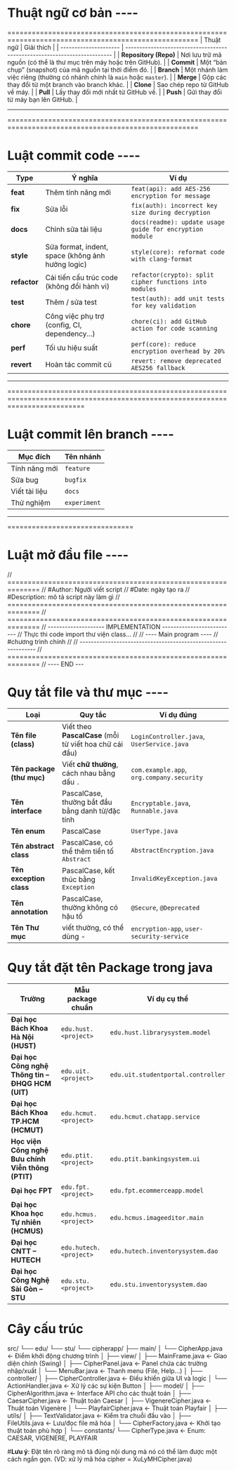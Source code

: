 # Thuật ngữ cơ bản ----
===================================================================================================== 
| Thuật ngữ             | Giải thích                                                                |
| --------------------- | ------------------------------------------------------------------------- |
| **Repository (Repo)** | Nơi lưu trữ mã nguồn (có thể là thư mục trên máy hoặc trên GitHub).       |
| **Commit**            | Một “bản chụp” (snapshot) của mã nguồn tại thời điểm đó.                  |
| **Branch**            | Một nhánh làm việc riêng (thường có nhánh chính là `main` hoặc `master`). |
| **Merge**             | Gộp các thay đổi từ một branch vào branch khác.                           |
| **Clone**             | Sao chép repo từ GitHub về máy.                                           |
| **Pull**              | Lấy thay đổi mới nhất từ GitHub về.                                       |
| **Push**              | Gửi thay đổi từ máy bạn lên GitHub.                                       |
_____________________________________________________________________________________________________
=====================================================================================================
# Luật commit code ----
| Type         | Ý nghĩa                                           | Ví dụ                                                    |
| ------------ | ------------------------------------------------- | -------------------------------------------------------- |
| **feat**     | Thêm tính năng mới                                | `feat(api): add AES-256 encryption for message`          |
| **fix**      | Sửa lỗi                                           | `fix(auth): incorrect key size during decryption`        |
| **docs**     | Chỉnh sửa tài liệu                                | `docs(readme): update usage guide for encryption module` |
| **style**    | Sửa format, indent, space (không ảnh hưởng logic) | `style(core): reformat code with clang-format`           |
| **refactor** | Cải tiến cấu trúc code (không đổi hành vi)        | `refactor(crypto): split cipher functions into modules`  |
| **test**     | Thêm / sửa test                                   | `test(auth): add unit tests for key validation`          |
| **chore**    | Công việc phụ trợ (config, CI, dependency...)     | `chore(ci): add GitHub action for code scanning`         |
| **perf**     | Tối ưu hiệu suất                                  | `perf(core): reduce encryption overhead by 20%`          |
| **revert**   | Hoàn tác commit cũ                                | `revert: remove deprecated AES256 fallback`              |
_______________________________________________________________________________________________________________________________
===============================================================================================================================
# Luật commit lên branch ----
| Mục đích      | Tên nhánh   |
| ------------- | ------------|
| Tính năng mới | `feature`   |
| Sửa bug       | `bugfix`    |
| Viết tài liệu | `docs`      |
| Thử nghiệm    | `experiment`|
_______________________________
===============================

# Luật mở đầu file ----
// ==============================================================
// #Author: Người viết script
// #Date: ngày tạo ra
// #Description: mô tả script này làm gì
// ==============================================================
// ==============================================================
// -------------------- IMPLEMENTATION --------------------------
// Thực thi code import thư viện class...
//
// ---- Main program ----
// #chương trình chính
//
// --------------------------------------------------------------
// ==============================================================
// ---- END ---

# Quy tắt file và thư mục ----
| Loại                      | Quy tắc                                                | Ví dụ đúng                                 |
| ------------------------- | ------------------------------------------------------ | ------------------------------------------ |
| **Tên file (class)**      | Viết theo **PascalCase** (mỗi từ viết hoa chữ cái đầu) | `LoginController.java`, `UserService.java` |
| **Tên package (thư mục)** | Viết **chữ thường**, cách nhau bằng dấu `.`            | `com.example.app`, `org.company.security`  |
| **Tên interface**         | PascalCase, thường bắt đầu bằng danh từ/đặc tính       | `Encryptable.java`, `Runnable.java`        |
| **Tên enum**              | PascalCase                                             | `UserType.java`                            |
| **Tên abstract class**    | PascalCase, có thể thêm tiền tố `Abstract`             | `AbstractEncryption.java`                  |
| **Tên exception class**   | PascalCase, kết thúc bằng `Exception`                  | `InvalidKeyException.java`                 |
| **Tên annotation**        | PascalCase, thường không có hậu tố                     | `@Secure`, `@Deprecated`                   |                        
| **Tên Thư mục**           | viết thường, có thể dùng -                             | `encryption-app`, `user-security-service`  |
# Quy tắt đặt tên Package trong java
| Trường                                             | Mẫu package chuẩn      | Ví dụ cụ thể                       |
| -------------------------------------------------- | ---------------------- | ---------------------------------- |
| **Đại học Bách Khoa Hà Nội (HUST)**                | `edu.hust.<project>`   | `edu.hust.librarysystem.model`     |
| **Đại học Công nghệ Thông tin – ĐHQG HCM (UIT)**   | `edu.uit.<project>`    | `edu.uit.studentportal.controller` |
| **Đại học Bách Khoa TP.HCM (HCMUT)**               | `edu.hcmut.<project>`  | `edu.hcmut.chatapp.service`        |
| **Học viện Công nghệ Bưu chính Viễn thông (PTIT)** | `edu.ptit.<project>`   | `edu.ptit.bankingsystem.ui`        |
| **Đại học FPT**                                    | `edu.fpt.<project>`    | `edu.fpt.ecommerceapp.model`       |
| **Đại học Khoa học Tự nhiên (HCMUS)**              | `edu.hcmus.<project>`  | `edu.hcmus.imageeditor.main`       |
| **Đại học CNTT – HUTECH**                          | `edu.hutech.<project>` | `edu.hutech.inventorysystem.dao`   |
| **Đại học Công Nghệ Sài Gòn – STU**                | `edu.stu.<project>`    | `edu.stu.inventorysystem.dao`      |


# Cây cấu trúc
src/
└── edu/
    └── stu/
        └── cipherapp/
            ├── main/
            │   └── CipherApp.java          ← Điểm khởi động chương trình
            │
            ├── view/
            │   ├── MainFrame.java          ← Giao diện chính (Swing)
            │   ├── CipherPanel.java        ← Panel chứa các trường nhập/xuất
            │   └── MenuBar.java            ← Thanh menu (File, Help...)
            │
            ├── controller/
            │   ├── CipherController.java   ← Điều khiển giữa UI và logic
            │   └── ActionHandler.java      ← Xử lý các sự kiện Button
            │
            ├── model/
            │   ├── CipherAlgorithm.java    ← Interface API cho các thuật toán
            │   ├── CaesarCipher.java       ← Thuật toán Caesar
            │   ├── VigenereCipher.java     ← Thuật toán Vigenère
            │   └── PlayfairCipher.java     ← Thuật toán Playfair
            │
            ├── utils/
            │   ├── TextValidator.java      ← Kiểm tra chuỗi đầu vào
            │   ├── FileUtils.java          ← Lưu/đọc file mã hóa
            │   └── CipherFactory.java      ← Khởi tạo thuật toán phù hợp
            │
            └── constants/
                └── CipherType.java         ← Enum: CAESAR, VIGENERE, PLAYFAIR




#**Lưu ý**: Đặt tên rõ ràng mô tả đúng nội dung mà nó có thể làm được một cách ngắn gọn. (VD: xử lý mã hóa cipher = XuLyMHCipher.java)




